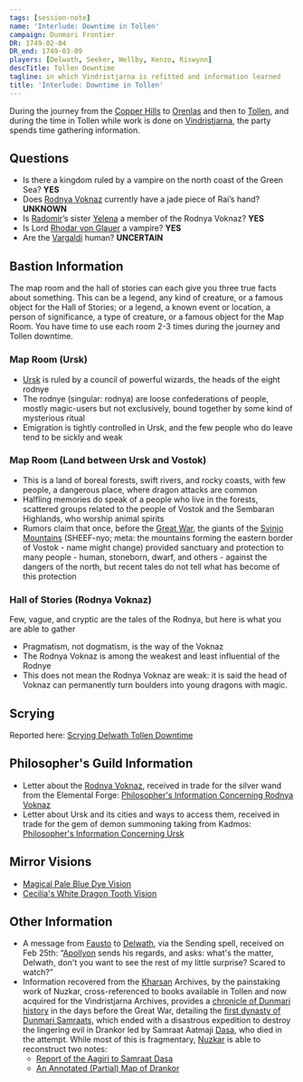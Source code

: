 ```yaml
---
tags: [session-note]
name: 'Interlude: Downtime in Tollen'
campaign: Dunmari Frontier
DR: 1749-02-04
DR_end: 1749-03-09
players: [Delwath, Seeker, Wellby, Kenzo, Riswynn]
descTitle: Tollen Downtime
tagline: in which Vindristjarna is refitted and information learned
title: 'Interlude: Downtime in Tollen'
---
```


During the journey from the [Copper Hills](<../../../gazetteer/greater-dunmar/darba-highlands/copper-hills.md>) to [Orenlas](<../../../gazetteer/istaros-watershed/orenlas/orenlas.md>) and then to [Tollen](<../../../gazetteer/western-green-sea/tollen/tollen.md>), and during the time in Tollen while work is done on [Vindristjarna](<../../../things/ships/vindristjarna.md>), the party spends time gathering information.
## Questions

- Is there a kingdom ruled by a vampire on the north coast of the Green Sea? **YES**
- Does [Rodnya Voknaz](<../../../groups/urskan-magical-organizations/rodnya-voknaz.md>) currently have a jade piece of Rai’s hand? **UNKNOWN**
- Is [Radomir](<../../../people/other-humans/radomir.md>)’s sister [Yelena](<../../../people/other-humans/yelena.md>) a member of the Rodnya Voknaz? **YES**
- Is Lord [Rhodar von Glauer](<../../../people/other-nonhumans/rhodar-von-glauer.md>) a vampire? **YES**
- Are the [Vargaldi](<../../../groups/vargaldi.md>) human? **UNCERTAIN**

## Bastion Information

The map room and the hall of stories can each give you three true facts about something. This can be a legend, any kind of creature, or a famous object for the Hall of Stories; or a legend, a known event or location, a person of significance, a type of creature, or a famous object for the Map Room. You have time to use each room 2-3 times during the journey and Tollen downtime. 
### Map Room (Ursk)

- [Ursk](<../../../gazetteer/northern-green-sea/ursk.md>) is ruled by a council of powerful wizards, the heads of the eight rodnye
- The rodnye (singular: rodnya) are loose confederations of people, mostly magic-users but not exclusively, bound together by some kind of mysterious ritual
- Emigration is tightly controlled in Ursk, and the few people who do leave tend to be sickly and weak
### Map Room (Land between Ursk and Vostok)

- This is a land of boreal forests, swift rivers, and rocky coasts, with few people, a dangerous place, where dragon attacks are common
- Halfling memories do speak of a people who live in the forests, scattered groups related to the people of Vostok and the Sembaran Highlands, who worship animal spirits
- Rumors claim that once, before the [Great War](<../../../events/1500s/great-war.md>), the giants of the [Svinjo Mountains](<../../../gazetteer/northern-green-sea/svinjo-mountains.md>) (SHEEF-nyo; meta: the mountains forming the eastern border of Vostok - name might change) provided sanctuary and protection to many people - human, stoneborn, dwarf, and others - against the dangers of the north, but recent tales do not tell what has become of this protection
### Hall of Stories (Rodnya Voknaz)

Few, vague, and cryptic are the tales of the Rodnya, but here is what you are able to gather

- Pragmatism, not dogmatism, is the way of the Voknaz
- The Rodnya Voknaz is among the weakest and least influential of the Rodnye
- This does not mean the Rodnya Voknaz are weak: it is said the head of Voknaz can permanently turn boulders into young dragons with magic.

## Scrying

Reported here: [Scrying Delwath Tollen Downtime](<../scrying-and-spying/scrying-delwath-tollen-downtime.md>)

## Philosopher's Guild Information

- Letter about the [Rodnya Voknaz](<../../../groups/urskan-magical-organizations/rodnya-voknaz.md>), received in trade for the silver wand from the Elemental Forge: [Philosopher's Information Concerning Rodnya Voknaz](<../letters-and-notes/philosopher-s-information-concerning-rodnya-voknaz.md>)
- Letter about Ursk and its cities and ways to access them, received in trade for the gem of demon summoning taking from Kadmos: [Philosopher's Information Concerning Ursk](<../letters-and-notes/philosopher-s-information-concerning-ursk.md>)

## Mirror Visions
- [Magical Pale Blue Dye Vision](<../mirror-visions/magical-pale-blue-dye-vision.md>)
- [Cecilia's White Dragon Tooth Vision](<../mirror-visions/cecilia-s-white-dragon-tooth-vision.md>)
## Other Information

- A message from [Fausto](<../../../people/chardonians/fausto.md>) to [Delwath](<../../../people/pcs/dunmar-fellowship/delwath.md>), via the Sending spell, received on Feb 25th: “[Apollyon](<../../../people/historical-figures/drankorian-emperors/apollyon.md>) sends his regards, and asks: what's the matter, Delwath, don't you want to see the rest of my little surprise? Scared to watch?”
- Information recovered from the [Kharsan](<../../../gazetteer/greater-dunmar/dunmari-basin/kharsan.md>) Archives, by the painstaking work of Nuzkar, cross-referenced to books available in Tollen and now acquired for the Vindristjarna Archives, provides a [chronicle of Dunmari history](<../../../gazetteer/greater-dunmar/realms/dunmar/dunmar.md#history>) in the days before the Great War, detailing the [first dynasty of Dunmari Samraats](<../../../groups/dunmari-dynasties/aatmaji-dynasty.md>), which ended with a disastrous expedition to destroy the lingering evil in Drankor led by Samraat Aatmaji [Dasa](<../../../people/historical-figures/dunmari-rulers/dasa.md>), who died in the attempt. While most of this is fragmentary, [Nuzkar](<../../../people/orcs/nuzkar.md>) is able to reconstruct two notes:
	- [Report of the Aagiri to Samraat Dasa](<../letters-and-notes/report-of-the-aagiri-to-samraat-dasa.md>)
	- [An Annotated (Partial) Map of Drankor](<../letters-and-notes/an-annotated-partial-map-of-drankor.md>)